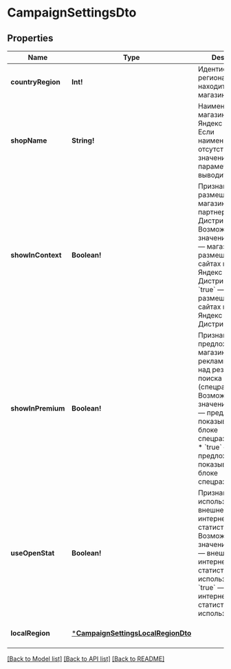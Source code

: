 # CampaignSettingsDto

## Properties
Name | Type | Description | Notes
------------ | ------------- | ------------- | -------------
**countryRegion** | **Int!** | Идентификатор региона, в котором находится магазин. | [optional] [default to null]
**shopName** | **String!** | Наименование магазина на Яндекс Маркете. Если наименование отсутствует, значение параметра выводится — &#x60;null&#x60;.  | [optional] [default to null]
**showInContext** | **Boolean!** | Признак размещения магазина на сайтах партнеров Яндекс Дистрибуции. Возможные значения: * &#x60;false&#x60; — магазин не размещен на сайтах партнеров Яндекс Дистрибуции. * &#x60;true&#x60; — магазин размещен на сайтах партнеров Яндекс Дистрибуции.  | [optional] [default to null]
**showInPremium** | **Boolean!** | Признак показа предложений магазина в рекламном блоке над результатами поиска (cпецразмещение). Возможные значения: * &#x60;false&#x60; — предложения не показываются в блоке cпецразмещения. * &#x60;true&#x60; — предложения показываются в блоке cпецразмещения.  | [optional] [default to null]
**useOpenStat** | **Boolean!** | Признак использования внешней интернет-статистики. Возможные значения: * &#x60;false&#x60; — внешняя интернет-статистика не используется. * &#x60;true&#x60; — внешняя интернет-статистика используется.  | [optional] [default to null]
**localRegion** | [***CampaignSettingsLocalRegionDto**](CampaignSettingsLocalRegionDTO.md) |  | [optional] [default to null]

[[Back to Model list]](../README.md#documentation-for-models) [[Back to API list]](../README.md#documentation-for-api-endpoints) [[Back to README]](../README.md)


